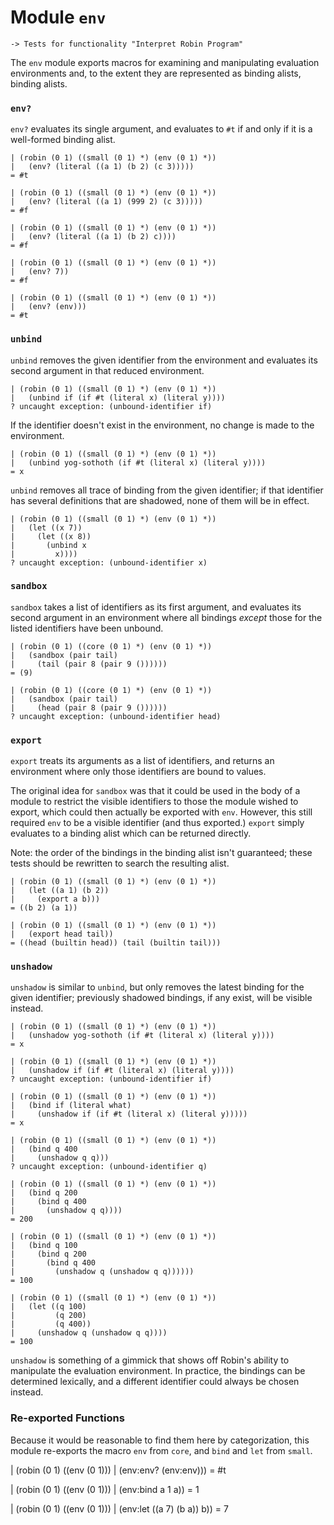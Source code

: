 Module `env`
============

    -> Tests for functionality "Interpret Robin Program"

The `env` module exports macros for examining and manipulating evaluation
environments and, to the extent they are represented as binding alists,
binding alists.

### `env?` ###

`env?` evaluates its single argument, and evaluates to `#t` if
and only if it is a well-formed binding alist.

    | (robin (0 1) ((small (0 1) *) (env (0 1) *))
    |   (env? (literal ((a 1) (b 2) (c 3)))))
    = #t

    | (robin (0 1) ((small (0 1) *) (env (0 1) *))
    |   (env? (literal ((a 1) (999 2) (c 3)))))
    = #f

    | (robin (0 1) ((small (0 1) *) (env (0 1) *))
    |   (env? (literal ((a 1) (b 2) c))))
    = #f

    | (robin (0 1) ((small (0 1) *) (env (0 1) *))
    |   (env? 7))
    = #f

    | (robin (0 1) ((small (0 1) *) (env (0 1) *))
    |   (env? (env)))
    = #t

### `unbind` ###

`unbind` removes the given identifier from the environment and evaluates its
second argument in that reduced environment.

    | (robin (0 1) ((small (0 1) *) (env (0 1) *))
    |   (unbind if (if #t (literal x) (literal y))))
    ? uncaught exception: (unbound-identifier if)

If the identifier doesn't exist in the environment, no change is made to
the environment.

    | (robin (0 1) ((small (0 1) *) (env (0 1) *))
    |   (unbind yog-sothoth (if #t (literal x) (literal y))))
    = x

`unbind` removes all trace of binding from the given identifier; if that
identifier has several definitions that are shadowed, none of them will be
in effect.

    | (robin (0 1) ((small (0 1) *) (env (0 1) *))
    |   (let ((x 7))
    |     (let ((x 8))
    |       (unbind x
    |         x))))
    ? uncaught exception: (unbound-identifier x)

### `sandbox` ###

`sandbox` takes a list of identifiers as its first argument, and evaluates
its second argument in an environment where all bindings *except* those
for the listed identifiers have been unbound.

    | (robin (0 1) ((core (0 1) *) (env (0 1) *))
    |   (sandbox (pair tail)
    |     (tail (pair 8 (pair 9 ())))))
    = (9)

    | (robin (0 1) ((core (0 1) *) (env (0 1) *))
    |   (sandbox (pair tail)
    |     (head (pair 8 (pair 9 ())))))
    ? uncaught exception: (unbound-identifier head)

### `export` ###

`export` treats its arguments as a list of identifiers, and returns an
environment where only those identifiers are bound to values.

The original idea for `sandbox` was that it could be used in the body of
a module to restrict the visible identifiers to those the module wished
to export, which could then actually be exported with `env`.  However,
this still required `env` to be a visible identifier (and thus exported.)
`export` simply evaluates to a binding alist which can be returned
directly.

Note: the order of the bindings in the binding alist isn't guaranteed;
these tests should be rewritten to search the resulting alist.

    | (robin (0 1) ((small (0 1) *) (env (0 1) *))
    |   (let ((a 1) (b 2))
    |     (export a b)))
    = ((b 2) (a 1))

    | (robin (0 1) ((small (0 1) *) (env (0 1) *))
    |   (export head tail))
    = ((head (builtin head)) (tail (builtin tail)))

### `unshadow` ###

`unshadow` is similar to `unbind`, but only removes the latest binding
for the given identifier; previously shadowed bindings, if any exist,
will be visible instead.

    | (robin (0 1) ((small (0 1) *) (env (0 1) *))
    |   (unshadow yog-sothoth (if #t (literal x) (literal y))))
    = x

    | (robin (0 1) ((small (0 1) *) (env (0 1) *))
    |   (unshadow if (if #t (literal x) (literal y))))
    ? uncaught exception: (unbound-identifier if)

    | (robin (0 1) ((small (0 1) *) (env (0 1) *))
    |   (bind if (literal what)
    |     (unshadow if (if #t (literal x) (literal y)))))
    = x

    | (robin (0 1) ((small (0 1) *) (env (0 1) *))
    |   (bind q 400
    |     (unshadow q q)))
    ? uncaught exception: (unbound-identifier q)

    | (robin (0 1) ((small (0 1) *) (env (0 1) *))
    |   (bind q 200
    |     (bind q 400
    |       (unshadow q q))))
    = 200

    | (robin (0 1) ((small (0 1) *) (env (0 1) *))
    |   (bind q 100
    |     (bind q 200
    |       (bind q 400
    |         (unshadow q (unshadow q q))))))
    = 100

    | (robin (0 1) ((small (0 1) *) (env (0 1) *))
    |   (let ((q 100)
    |         (q 200)
    |         (q 400))
    |     (unshadow q (unshadow q q))))
    = 100

`unshadow` is something of a gimmick that shows off Robin's ability
to manipulate the evaluation environment.  In practice, the bindings
can be determined lexically, and a different identifier could always
be chosen instead.

### Re-exported Functions ###

Because it would be reasonable to find them here by categorization,
this module re-exports the macro `env` from `core`, and `bind` and `let`
from `small`.

| (robin (0 1) ((env (0 1)))
|   (env:env? (env:env)))
= #t

| (robin (0 1) ((env (0 1)))
|   (env:bind a 1 a))
= 1

| (robin (0 1) ((env (0 1)))
|   (env:let ((a 7) (b a)) b))
= 7

